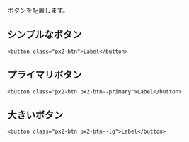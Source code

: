ボタンを配置します。

## シンプルなボタン

```
<button class="px2-btn">Label</button>
```

## プライマリボタン

```
<button class="px2-btn px2-btn--primary">Label</button>
```

## 大きいボタン

```
<button class="px2-btn px2-btn--lg">Label</button>
```
